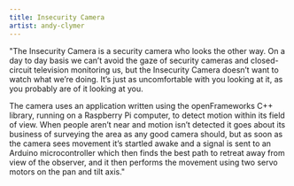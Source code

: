 ```yaml
---
title: Insecurity Camera
artist: andy-clymer
---
```

"The Insecurity Camera is a security camera who looks the other way. On a day to day basis we can’t avoid the gaze of security cameras and closed-circuit television monitoring us, but the Insecurity Camera doesn’t want to watch what we’re doing. It’s just as uncomfortable with you looking at it, as you probably are of it looking at you.

The camera uses an application written using the openFrameworks C++ library, running on a Raspberry Pi computer, to detect motion within its field of view. When people aren’t near and motion isn’t detected it goes about its business of surveying the area as any good camera should, but as soon as the camera sees movement it’s startled awake and a signal is sent to an Arduino microcontroller which then finds the best path to retreat away from view of the observer, and it then performs the movement using two servo motors on the pan and tilt axis."